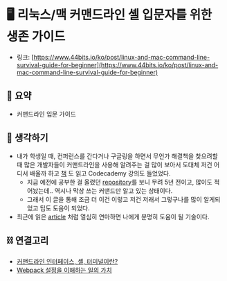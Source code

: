 # 🖥 리눅스/맥 커맨드라인 셸 입문자를 위한 생존 가이드

- 링크: [https://www.44bits.io/ko/post/linux-and-mac-command-line-survival-guide-for-beginner](https://www.44bits.io/ko/post/linux-and-mac-command-line-survival-guide-for-beginner)

## 📝 요약 
- 커맨드라인 입문 가이드  

## 🤔 생각하기 
- 내가 학생일 때, 컨퍼런스를 간다거나 구글링을 하면서 무언가 해결책을 찾으려할 때 많은 개발자들이 커맨드라인을 사용해 알려주는 걸 많이 보아서 도대체 저건 어디서 배울까 하고 [책](http://www.yes24.com/Product/Goods/8208026) 도 읽고 Codecademy 강의도 들었었다.  
    - 지금 예전에 공부한 걸 올렸던 [repository](https://github.com/padosum/TIL/tree/master/Unix-Linux)를 보니 무려 5년 전이고, 많이도 적어놨는데.. 역시나 막상 쓰는 커맨드만 알고 있는 상태이다.  
  - 그래서 이 글을 통해 조금 더 이건 이렇고 저건 저래서 그렇구나를 많이 알게되었고 팁도 도움이 되었다.    
- 최근에 읽은 [article](../Life/../Dev/a-case-for-understanding-webpack-config.md) 처럼 열심히 연마하면 나에게 분명히 도움이 될 기술이다.  

## ⛓️ 연결고리
- [커맨드라인 인터페이스, 셸, 터미널이란?](https://www.44bits.io/ko/keyword/command-line-interface-cli-shell-and-terminal)  
- [Webpack 설정을 이해하는 일의 가치](../Life/../Dev/a-case-for-understanding-webpack-config.md)
